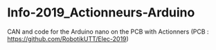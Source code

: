 # Info-2019_Actionneurs-Arduino
CAN and code for the Arduino nano on the PCB with Actionners (PCB : https://github.com/RobotikUTT/Elec-2019)
